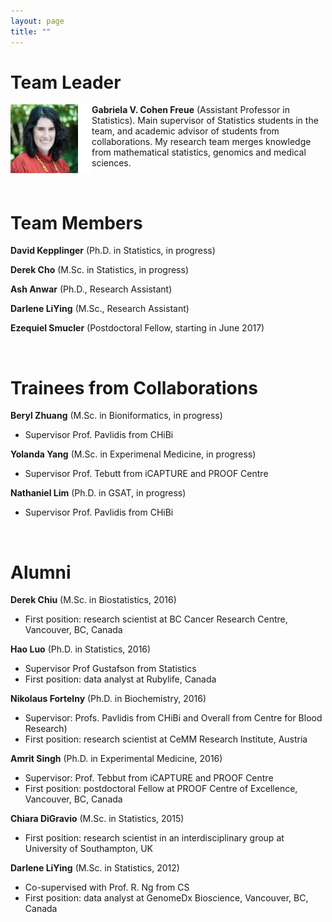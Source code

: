 ```yaml
---
layout: page
title: ""
---
```


# Team Leader

<img style="float: left;" src="/img/me.png" height="110" width="130"> **Gabriela V. Cohen Freue** (Assistant Professor in Statistics). Main supervisor of Statistics students in the team, and academic advisor of students from collaborations. My research team merges knowledge from mathematical statistics, genomics and medical sciences.

<br>

# Team Members

**David Kepplinger** (Ph.D. in Statistics, in progress)

**Derek Cho** (M.Sc. in Statistics, in progress)

**Ash Anwar** (Ph.D., Research Assistant)

**Darlene LiYing** (M.Sc., Research Assistant)

**Ezequiel Smucler** (Postdoctoral Fellow, starting in June 2017)

<br>


# Trainees from Collaborations

**Beryl Zhuang** (M.Sc. in Bioniformatics, in progress)

-	Supervisor Prof. Pavlidis from CHiBi

**Yolanda Yang** (M.Sc. in Experimenal Medicine, in progress) 

-	Supervisor Prof. Tebutt from iCAPTURE and PROOF Centre

**Nathaniel Lim** (Ph.D. in GSAT, in progress)

-	Supervisor Prof. Pavlidis from CHiBi

<br>
 
# Alumni

**Derek Chiu** (M.Sc. in Biostatistics, 2016)
 
 * First position: research scientist at BC Cancer Research Centre, Vancouver, BC, Canada
  
**Hao Luo** (Ph.D. in Statistics, 2016)

-	Supervisor Prof Gustafson from Statistics
-	First position: data analyst at Rubylife, Canada
 
**Nikolaus Fortelny** (Ph.D. in Biochemistry, 2016) 

  * Supervisor: Profs. Pavlidis from CHiBi and Overall from Centre for Blood Research)
  * First position: research scientist at CeMM Research Institute, Austria
 
**Amrit Singh** (Ph.D. in Experimental Medicine, 2016)

  * Supervisor: Prof. Tebbut from iCAPTURE and PROOF Centre
  * First position: postdoctoral Fellow at PROOF Centre of Excellence, Vancouver, BC, Canada

**Chiara DiGravio** (M.Sc. in Statistics, 2015) 

 * First position: research scientist in an interdisciplinary group at University of Southampton, UK

**Darlene LiYing** (M.Sc. in Statistics, 2012)

 * Co-supervised with Prof. R. Ng from CS 
 * First position: data analyst at GenomeDx Bioscience, Vancouver, BC, Canada
 
 




